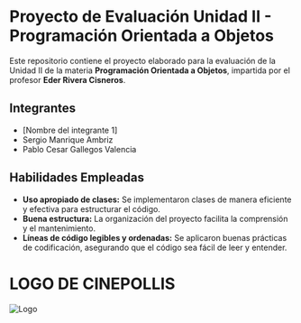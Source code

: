 # Proyecto de Evaluación Unidad II - Programación Orientada a Objetos

Este repositorio contiene el proyecto elaborado para la evaluación de la Unidad II de la materia **Programación Orientada a Objetos**, impartida por el profesor **Eder Rivera Cisneros**.

## Integrantes

- [Nombre del integrante 1]
- Sergio Manrique Ambriz
- Pablo Cesar Gallegos Valencia


## Habilidades Empleadas

- **Uso apropiado de clases:** Se implementaron clases de manera eficiente y efectiva para estructurar el código.
- **Buena estructura:** La organización del proyecto facilita la comprensión y el mantenimiento.
- **Líneas de código legibles y ordenadas:** Se aplicaron buenas prácticas de codificación, asegurando que el código sea fácil de leer y entender.

# LOGO DE CINEPOLLIS

![Logo](https://github.com/user-attachments/assets/b8c77dae-74b4-425f-94c7-2446a854229c)

